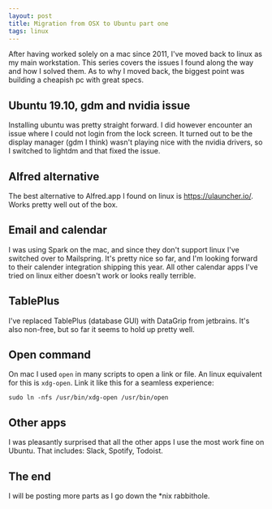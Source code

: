 ```yaml
---
layout: post
title: Migration from OSX to Ubuntu part one
tags: linux
---
```


After having worked solely on a mac since 2011, I've moved back to linux as my
main workstation. This series covers the issues I found along the way and how I
solved them. As to why I moved back, the biggest point was building a cheapish
pc with great specs.

## Ubuntu 19.10, gdm and nvidia issue

Installing ubuntu was pretty straight forward. I did however encounter an issue
where I could not login from the lock screen. It turned out to be the display
manager (gdm I think) wasn't playing nice with the nvidia drivers, so I switched
to lightdm and that fixed the issue.

## Alfred alternative

The best alternative to Alfred.app I found on linux is https://ulauncher.io/.
Works pretty well out of the box.

## Email and calendar

I was using Spark on the mac, and since they don't support linux I've switched
over to Mailspring. It's pretty nice so far, and I'm looking forward to their
calender integration shipping this year. All other calendar apps I've tried on
linux either doesn't work or looks really terrible.

## TablePlus

I've replaced TablePlus (database GUI) with DataGrip from jetbrains. It's also
non-free, but so far it seems to hold up pretty well.

## Open command

On mac I used `open` in many scripts to open a link or file. An linux equivalent
for this is `xdg-open`. Link it like this for a seamless experience:

`sudo ln -nfs /usr/bin/xdg-open /usr/bin/open`

## Other apps

I was pleasantly surprised that all the other apps I use the most work fine on
Ubuntu. That includes: Slack, Spotify, Todoist.

## The end

I will be posting more parts as I go down the *nix rabbithole.
